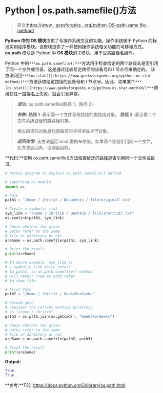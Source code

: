 # Python | os.path.samefile()方法

> 原文:[https://www . geesforgeks . org/python-OS-path-same file-method/](https://www.geeksforgeeks.org/python-os-path-samefile-method/)

**Python 中的 OS 模块**提供了与操作系统交互的功能。操作系统属于 Python 的标准实用程序模块。该模块提供了一种使用操作系统相关功能的可移植方式。 **os.path** 模块是 Python 中 **OS 模块**的子模块，用于公共路径名操作。

Python 中的`***os.path.samefile()***`方法用于检查给定的两个路径名是否引用了同一个文件或目录。这是通过比较给定路径的设备号和 I 节点号来确定的。
该方法利用`***[os.stat()](https://www.geeksforgeeks.org/python-os-stat-method/)***`方法获取给定路径的设备号和 I 节点号。因此，如果某个`***[os.stat()](https://www.geeksforgeeks.org/python-os-stat-method/)***`调用在任一路径名上失败，就会引发异常。

> ***语法:*** os.path.samefile(路径 1，路径 2)
> 
> ***参数:***
> **路径 1** :表示第一个文件系统路径的类路径对象。
> **路径 2** :表示第二个文件系统路径的类路径对象。
> 
> 类似路径的对象是代表路径的*字符串*或*字节*对象。
> 
> ***返回类型:*** 该方法返回 bool 类的布尔值。如果两个路径引用同一个文件，此方法返回真，否则返回假。

**代码:**使用 os.path.samefile()方法检查给定的路径是否引用同一个文件或目录。

```py
# Python program to explain os.path.samefile() method 

# importing os module 
import os

# Path
path1 = "/home / ihritik / Documents / file(original).txt"

# Create a symbolic link 
sym_link = "/home / ihritik / Desktop / file(shortcut).txt"
os.symlink(path1, sym_link)

# Check whether the given
# paths refer to the same
# file or directory or not
areSame = os.path.samefile(path1, sym_link)

# Print the result
print(areSame)

# In above example, sym_link is 
# a symbolic link which refers
# to path1, so os.path.samefile() method
# will return True as both refer 
# to same file

# First Path
path2 = "/home / ihritik / GeeksForGeeks"

# Second path
# consider the current working directory
# is "/home / ihritik"
path3 = os.path.join(os.getcwd(), "GeeksForGeeks")

# Check whether the given
# paths refer to the same
# file or directory or not
areSame = os.path.samefile(path2, path3)

# Print the result
print(areSame)
```

**Output:**

```py
True
True

```

**参考:**T2】https://docs.python.org/3/library/os.path.html